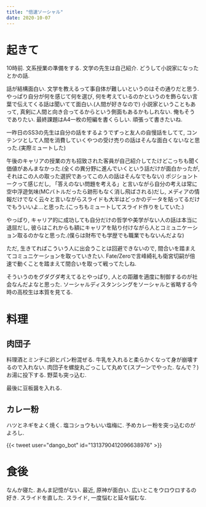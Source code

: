 ```yaml
---
title: "倍速ソーシャル"
date: 2020-10-07
---
```


# 起きて
10時前. 文系授業の準備をする. 文学の先生は自己紹介. どうして小説家になったとかの話.

話が結構面白い. 文学を教えるって事自体が難しいというのはその通りだと思う. やっぱり自分が何を感じて何を選び, 何を考えているのかというのを飾らない言葉で伝えてくる話は聞いてて面白い.(人間が好きなので)
小説家ということもあって, 真剣に人間と向き合ってるからという側面もあるかもしれない. 俺もそうでありたい.
最終課題はA4一枚の短編を書くらしい. 頑張って書きたいね.

一昨日のSS3の先生は自分の話をするようでずっと友人の自慢話をしてて, コンテンツとして人間を消費していくやつの受け売りの話はそんな面白くないなと思った.(実際ミュートした)

午後のキャリアの授業の方も招致された客員が自己紹介してたけどこっちも聞く価値があんまなかった.(全くの異分野に進んでいくという話だけが面白かったが, それはこの人の取った選択であってこの人の話はそんなでもない)
ポジショントークって感じだし, 「答えのない問題を考える」と言いながら自分の考えは常に空中浮遊気味(MCバトルだったら跡形もなく消し飛ばされる)だし, メディアの情報だけでなく云々と言いながらスライドも大半はどっかのデータを貼ってるだけでもういいよ...と思った.(こっちもミュートしてスライド作りをしていた.)

やっぱり, キャリア的に成功しても自分だけの哲学や美学がない人の話は本当に退屈だし, 彼らはこれからも額にキャリアを貼り付けながら人とコミュニケーション取るのかなと思った.(僕らは財布でも学歴でも職業でもないんだよな)

ただ, 生きてればこういう人に出会うことは回避できないので, 間合いを踏まえてコミュニケーションを取っていきたい. Fate/Zeroで言峰綺礼も衛宮切嗣が倍速で動くことを踏まえて間合いを取って戦ってたしね.

そういうのをグダグダ考えてるとやっぱり, 人との距離を適度に制御するのが社会なんだよなと思った. ソーシャルディスタンシングをソーシャルと省略する今時の高校生は本質を見てる.
# 料理
## 肉団子
料理酒とミンチに卵とパン粉混ぜる. 牛乳を入れると柔らかくなって身が崩壊するので入れない. 肉団子を螺旋丸ごっこして丸めて(スプーンでやった. なんで？)お湯に投下する. 野菜も突っ込む. 

最後に豆板醤を入れる.
## カレー粉
ハツとネギをよく焼く. 塩コショウもいい塩梅に.
予めカレー粉を突っ込むのがよろし.

{{< tweet user="dango_bot" id="1313790412096638976" >}}
# 食後
なんか寝た. あんま記憶がない. 最近, 原神が面白い. 広いとこをウロウロするの好き. スライドを直した. スライド, 一度悩むと延々悩むな.